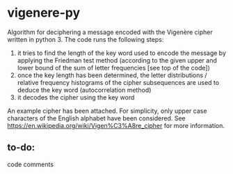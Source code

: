 # vigenere-py
Algorithm for deciphering a message encoded with the Vigenère cipher written in python 3.
The code runs the following steps:
1. it tries to find the length of the key word used to encode the message by applying the Friedman test method (according to the given upper and lower bound of the sum of letter frequencies [see top of the code])
2. once the key length has been determined, the letter distributions / relative frequency histograms of the cipher subsequences are used to deduce the key word (autocorrelation method)
3. it decodes the cipher using the key word

An example cipher has been attached. For simplicity, only upper case characters of the English alphabet have been considered. See https://en.wikipedia.org/wiki/Vigen%C3%A8re_cipher for more information.


## to-do:
code comments
